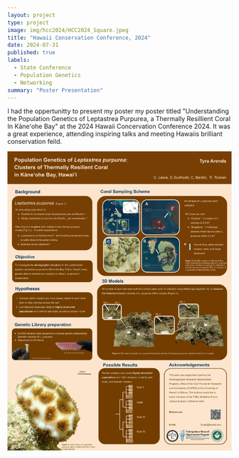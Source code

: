 ```yaml
---
layout: project
type: project
image: img/hcc2024/HCC2024_Square.jpeg
title: "Hawaii Conservation Conference, 2024"
date: 2024-07-31
published: true
labels:
  - State Conference
  - Population Genetics
  - Networking
summary: "Poster Presentation"
---
```


I had the oppertunitty to present my poster my poster titled "Understanding the Population Genetics of Leptastrea Purpurea, a Thermally Resillient Coral In Kāneʻohe Bay" at the 2024 Hawaii Concervation Conference 2024. It was a great experience, attending inspiring talks and meeting Hawaiis brilliant conservation feild. 



<img class="img-fluid" src="../img/hcc2024/HCC2024_Full.jpg">

